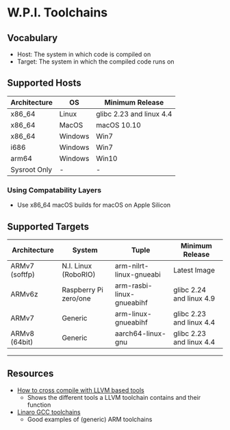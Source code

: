 # W.P.I. Toolchains

## Vocabulary
 * Host: The system in which code is compiled on
 * Target: The system in which the compiled code runs on 

## Supported Hosts
| Architecture | OS | Minimum Release |
| - | - | - |
| x86_64 | Linux | glibc 2.23 and linux 4.4 |
| x86_64 | MacOS | macOS 10.10 |
| x86_64 | Windows | Win7 |
| i686 | Windows | Win7 |
| arm64 | Windows | Win10 |
| Sysroot Only | - | - |

### Using Compatability Layers
  * Use x86_64 macOS builds for macOS on Apple Silicon

## Supported Targets

| Architecture | System | Tuple | Minimum Release |
| - | - | - | - |
| ARMv7 (softfp) | N.I. Linux (RoboRIO) | arm-nilrt-linux-gnueabi | Latest Image |
| ARMv6z | Raspberry Pi zero/one | arm-rasbi-linux-gnueabihf | glibc 2.24 and linux 4.9 |
| ARMv7 | Generic | arm-linux-gnueabihf | glibc 2.23 and linux 4.4 |
| ARMv8 (64bit) | Generic | aarch64-linux-gnu | glibc 2.23 and linux 4.4 |
-----

## Resources
 * [How to cross compile with LLVM based tools](https://archive.fosdem.org/2018/schedule/event/crosscompile/attachments/slides/2107/export/events/attachments/crosscompile/slides/2107/How_to_cross_compile_with_LLVM_based_tools.pdf)
   * Shows the different tools a LLVM toolchain contains and their function
 * [Linaro GCC toolchains](https://releases.linaro.org/components/toolchain/binaries/)
   * Good examples of (generic) ARM toolchains